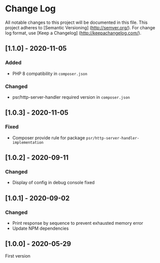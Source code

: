 # Change Log
All notable changes to this project will be documented in this file.
This project adheres to [Semantic Versioning] (http://semver.org/).
For change log format, use [Keep a Changelog] (http://keepachangelog.com/).

## [1.1.0] - 2020-11-05
### Added
- PHP 8 compatibility in `composer.json`

### Changed
- psr/http-server-handler required version in `composer.json`

## [1.0.3] - 2020-11-05
### Fixed
- Composer provide rule for package `psr/http-server-handler-implementation`

## [1.0.2] - 2020-09-11
### Changed
- Display of config in debug console fixed

## [1.0.1] - 2020-09-02
### Changed
- Print response by sequence to prevent exhausted memory error
- Update NPM dependencies

## [1.0.0] - 2020-05-29
First version